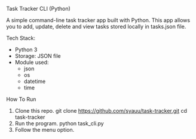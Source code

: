 Task Tracker CLI (Python)

A simple command-line task tracker app built with Python.
This app allows you to add, update, delete and view tasks stored locally in tasks.json file.

Tech Stack:
- Python 3
- Storage: JSON file
- Module used:
    - json
    - os
    - datetime
    - time

How To Run
1. Clone this repo.
    git clone https://github.com/syauu/task-tracker.git
    cd task-tracker
2. Run the program.
    python task_cli.py
3. Follow the menu option.


